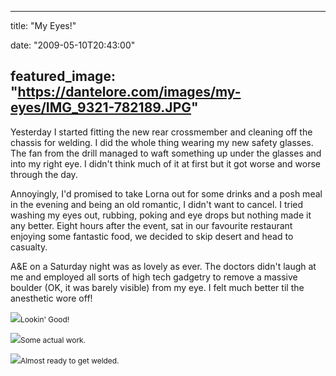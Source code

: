 
---
title: "My Eyes!"

date: "2009-05-10T20:43:00"

featured_image: "https://dantelore.com/images/my-eyes/IMG_9321-782189.JPG"
---


Yesterday I started fitting the new rear <span>crossmember</span> and cleaning off the chassis for welding.  I did the whole thing wearing my new safety glasses.  The fan from the drill managed to waft something up under the glasses and into my right eye.  I didn't think much of it at first but it got worse and worse through the day.

<span>Annoyingly</span>, I'd promised to take Lorna out for some drinks and a posh meal in the evening and being an old romantic, I didn't want to cancel.  I tried washing my eyes out, rubbing, poking and eye drops but nothing made it any better.  Eight hours after the event, sat in our favourite restaurant enjoying some fantastic food, we decided to skip desert and head to casualty.

A&E on a Saturday night was as lovely as ever.  The doctors didn't laugh at me and employed all sorts of high tech gadgetry to remove a massive boulder (OK, it was barely visible) from my eye.  I felt much better til the anesthetic wore off!

<a href="http://danandtheduke.co.uk/uploaded_images/IMG_9321-782192.JPG"><img src="https://dantelore.com/images/my-eyes/IMG_9321-782189.JPG"/></a><span style="font-size:85%;"><span>Lookin</span>' Good!</span>

<a href="http://danandtheduke.co.uk/uploaded_images/IMG_9305-747063.JPG"><img src="https://dantelore.com/images/my-eyes/IMG_9305-747038.JPG"/></a><span style="font-size:85%;">Some actual work.</span>

<a href="http://danandtheduke.co.uk/uploaded_images/IMG_9308-747111.JPG"><img src="https://dantelore.com/images/my-eyes/IMG_9308-747087.JPG"/></a><span style="font-size:85%;">Almost ready to get welded.</span>
